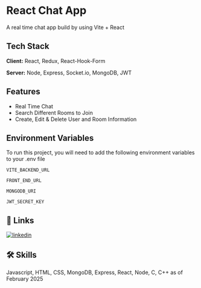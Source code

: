 
# React Chat App

A real time chat app build by using Vite + React



## Tech Stack

**Client:** React, Redux, React-Hook-Form

**Server:** Node, Express, Socket.io, MongoDB, JWT


## Features

- Real Time Chat
- Search Different Rooms to Join
- Create, Edit & Delete User and Room Information


## Environment Variables

To run this project, you will need to add the following environment variables to your .env file

`VITE_BACKEND_URL`

`FRONT_END_URL`

`MONGODB_URI`

`JWT_SECRET_KEY`


## 🔗 Links
[![linkedin](https://img.shields.io/badge/linkedin-0A66C2?style=for-the-badge&logo=linkedin&logoColor=white)](https://www.linkedin.com/in/ashishkumarvaish)

## 🛠 Skills
Javascript, HTML, CSS, MongoDB, Express, React, Node, C, C++ as of February 2025

